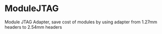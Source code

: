 # ModuleJTAG
Module JTAG Adapter, save cost of modules by using adapter from 1.27mm headers to 2.54mm headers
